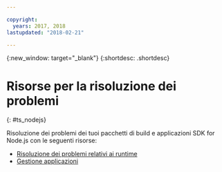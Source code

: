 ```yaml
---

copyright:
  years: 2017, 2018
lastupdated: "2018-02-21"

---
```


{:new_window: target="_blank"}
{:shortdesc: .shortdesc}

# Risorse per la risoluzione dei problemi
{: #ts_nodejs}

Risoluzione dei problemi dei tuoi pacchetti di build e applicazioni SDK for Node.js con le seguenti risorse:

* [Risoluzione dei problemi relativi ai runtime](/docs/runtimes-common/ts_runtimes.html#runtimes)
* [Gestione applicazioni](/docs/runtimes-common/app_mng.html)
